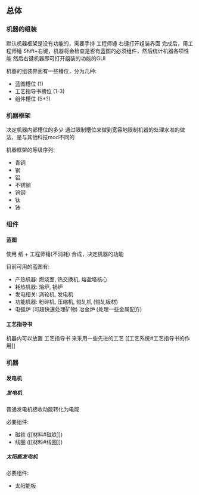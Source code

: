 ## 总体

### 机器的组装
默认机器框架是没有功能的，需要手持 工程师锤 右键打开组装界面
完成后，用工程师锤 Shift+右键，机器将会检查是否有蓝图的必须组件，然后统计机器各项性能
然后右键机器即可打开组装的功能的GUI

机器的组装界面有一些槽位，分为几种:
- 蓝图槽位 (1)
- 工艺指导书槽位 (1-3)
- 组件槽位 (5+?)

### 机器框架
决定机器内部槽位的多少
通过限制槽位来做到宽容地限制机器的处理水准的做法，是与其他科技mod不同的

机器框架的等级序列:
- 青铜
- 钢
- 铝
- 不锈钢
- 钨钢
- 钛
- 铱

### 组件
#### 蓝图
使用 纸 + 工程师锤(不消耗) 合成，决定机器的功能

目前可用的蓝图有:
- 产热机器: 燃烧室, 热交换机, 熔盐塔核心
- 耗热机器: 熔炉, 锅炉
- 发电相关: 涡轮机, 发电机
- 功能机器: 粉碎机, 压缩机, 辊轧机 (辊轧板材)
- 电弧炉 (可超快速处理矿物) 冶金炉 (处理一些金属配方)

#### 工艺指导书
机器内可以放置 工艺指导书 来采用一些先进的工艺
[[工艺系统#工艺指导书的作用]]

### 机器

#### 发电机

##### 发电机
普通发电机接收动能转化为电能

必要组件:
- 磁铁 ([[材料#磁铁]])
- 线圈 ([[材料#线圈]])

##### 太阳能发电机

必要组件:
- 太阳能板



